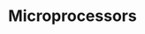 ---
word: "true"

types: "word"

title: "Microprocessors"

categories: ['']

tags: ['Microprocessors']

arabic: 'المعالجات الدقيقة'

arexps: []

enwords: ['Microprocessors']

enexps: []

arlexicons: 'ع'

enlexicons: 'M'

authors: ['Ruqayya Roshdy']

translators: ['X']

citations: 'تطبيقات أساسية في المعالجة الآلية للغة العربية'

sources: 'مركز الملك عبدالله بن عبدالعزيز الدولي لخدمة اللغة العربية'

slug: ""
---